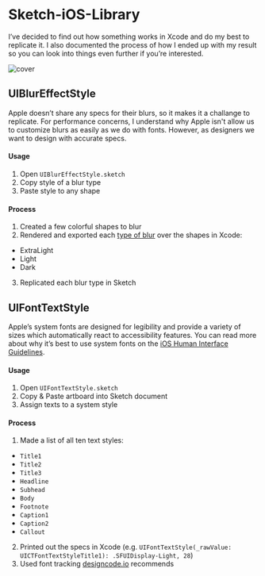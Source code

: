 # Sketch-iOS-Library
I’ve decided to find out how something works in Xcode and do my best to replicate it. I also documented the process of how I ended up with my result so you can look into things even further if you’re interested.

![cover](https://cloud.githubusercontent.com/assets/3231370/20458200/1410ab28-ae6c-11e6-9a85-ad44b9482e32.png)

## UIBlurEffectStyle
Apple doesn’t share any specs for their blurs, so it makes it a challange to replicate. For performance concerns, I understand why Apple isn't allow us to customize blurs as easily as we do with fonts. However, as designers we want to design with accurate specs.

#### Usage

1. Open `UIBlurEffectStyle.sketch`
2. Copy style of a blur type
3. Paste style to any shape

#### Process

1. Created a few colorful shapes to blur
2. Rendered and exported each [type of blur](https://developer.apple.com/reference/uikit/uiblureffectstyle) over the shapes in Xcode:
  - ExtraLight
  - Light
  - Dark
3. Replicated each blur type in Sketch

## UIFontTextStyle
Apple’s system fonts are designed for legibility and provide a variety of sizes which automatically react to accessibility features. You can read more about why it’s best to use system fonts on the [iOS Human Interface Guidelines](https://developer.apple.com/ios/human-interface-guidelines/visual-design/typography/).

#### Usage

1. Open `UIFontTextStyle.sketch`
2. Copy & Paste artboard into Sketch document
3. Assign texts to a system style

#### Process

1. Made a list of all ten text styles:
  - `Title1`
  - `Title2`
  - `Title3`
  - `Headline`
  - `Subhead`
  - `Body`
  - `Footnote`
  - `Caption1`
  - `Caption2`
  - `Callout`
2. Printed out the specs in Xcode (e.g. `UIFontTextStyle(_rawValue: UICTFontTextStyleTitle1): .SFUIDisplay-Light, 28`)
3. Used font tracking [designcode.io](https://designcode.io/cloud/chapter1/iOS-Tracking.jpg) recommends
